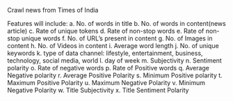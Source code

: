 Crawl news from Times of India

Features will include:
a. No. of words in title
b. No. of words in content(news article)
c. Rate of unique tokens
d. Rate of non-stop words
e. Rate of non-stop unique words
f. No. of URL’s present in content
g. No. of Images in content
h. No. of Videos in content
i. Average word length
j. No. of unique keywords
k. type of data channel: lifestyle, entertainment, business, technology, social media, world
l. day of week
m. Subjectivity
n. Sentiment polarity
o. Rate of negative words
p. Rate of Positive words
q. Average Negative polarity
r. Average Positive Polarity
s. Minimum Positive polarity
t. Maximum Positive Polarity
u. Maximum Negative Polarity
v. Minimum Negative Polarity
w. Title Subjectivity
x. Title Sentiment Polarity
